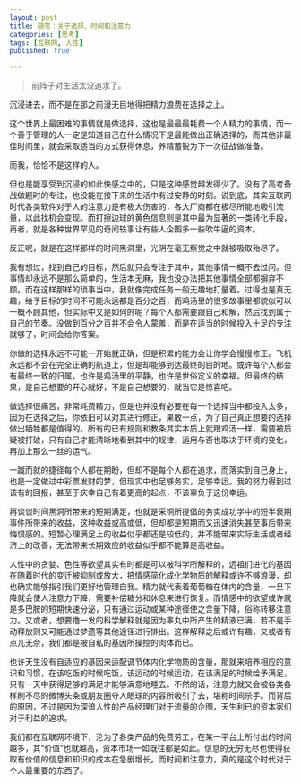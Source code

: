 ```yaml
---
layout: post
title: 随笔：关于选择、时间和注意力
categories: [思考]
tags: [互联网, 人性]
published: True

---
```


> 前阵子对生活太没追求了。

沉浸进去，而不是在那之前漫无目地得把精力浪费在选择之上。

这个世界上最困难的事情就是做选择，这也是最最最耗费一个人精力的事情，而一个善于管理的人一定是知道自己在什么情况下是最能做出正确选择的，而其他非最佳时间里，就会采取适当的方式获得休息，养精蓄锐为下一次征战做准备。
 
而我，恰恰不是这样的人。
 
但也是能享受到沉浸的如此快感之中的，只是这种感觉越发得少了。没有了高考备战做题时的专注，也没能在接下来的生活中有过安静的时刻。说到底，其实互联网时代各类软件对于人的注意力是有极大伤害的，各大厂商都在极尽所能地吸引流量，以此找机会变现。而打擦边球的黄色信息则是其中最为显著的一类转化手段，再者，就是各种世界罕见的奇闻轶事让有些人企图多一些吹牛逼的资本。

反正呢，就是在这样那样的时间黑洞里，光阴在毫无察觉之中就被吸取殆尽了。

我有想过，找到自己的目标，然后就只会专注于其中，其他事情一概不去过问。但事情却永远不是那么简单的，生活本无麻，我也没办法把其他事情全部都摒弃不顾。而在这样那样的琐事当中，我就像完成任务一般无趣地打量着。过得也是真无趣，给予目标的时间不可能永远都是百分之百，而鸡汤里的很多故事里都貌似可以一概不顾其他，但实际中又是如何的呢？每个人都需要跟自己和解，然后找到属于自己的节奏。没做到百分之百并不会令人蒙羞，而是在适当的时候投入十足的专注就够了，时间会给你答案。

你做的选择永远不可能一开始就正确，但是积累的能力会让你学会慢慢修正。飞机永远都不会在完全正确的航道上，但是却能够到达最终的目的地。或许每个人都会有最终一致的归属，也许是鸡汤里的平静，也许是世俗定义的幸福。但最终的结果，是自己想要的开心就好，不是自己想要的，就当它是惊喜吧。

做选择很痛苦，非常耗费精力，但是也并没有必要在每一个选择当中都投入太多，因为在选择之后，你依旧可以对其进行修正，果敢一点，为了自己真正想要的选择做出牺牲都是值得的。所有的已有规则和教条其实本质上就跟鸡汤一样，需要被质疑被打破，只有自己才能清晰地看到其中的规律，运用与否也取决于环境的变化，再加上那么一丝的运气。

一蹴而就的捷径每个人都在期盼，但却不是每个人都在追求，而落实到自己身上，也是一定做过中彩票发财的梦，但现实中也足够务实，足够幸运。我的努力得到过该有的回报，甚至于庆幸自己有着更高的起点，不该辜负于这份幸运。

再谈谈时间黑洞所带来的短期满足，也就是采铜所提倡的务实成功学中的短半衰期事件所带来的收益，这种收益或高或低，但却都是短期而又迅速消失甚至事后带来悔恨感的。短暂心理满足上的收益似乎都还是较低的，并不能带来实际生活或者经济上的改善，无法带来长期效应的收益似乎都不能算是高收益。

人性中的贪婪、色性等欲望其实有时都是可以被科学所解释的，远祖们进化的基因在随着时代的变迁被抑制或放大，把情感简化成化学物质的解释或许不够浪漫，却也确实能够指引我们更好地管理自我。精力就代表着葡萄糖在体内的含量，一旦下降就会使人注意力下降，需要补偿糖分和休息来进行恢复。而情感中的欲望或许就是多巴胺的短期快速分泌，只有通过运动或某种途径使之含量下降，俗称转移注意力。又或者，想要撸一发的科学解释就是因为睾丸中所产生的精液已满，若不是手动释放则又可能通过梦遗等其他途径进行排出。这样解释之后或许有趣，又或者有点儿无奈，我们都是被自私的基因所操控的肉体而已。

也许天生没有自适应的基因来适配调节体内化学物质的含量，那就来培养相应的意识和习惯，在该吃饭的时候吃饭，该运动的时候运动，在该满足的时候给予满足，只有一天中获得足够的满足才能够满意地睡去。不然的话，注意力就又会被各类各样刷不尽的微博头条或朋友圈夺人眼球的内容所吸引了去，堪称时间杀手。而背后的原因，不过是因为深谙人性的产品经理们对于流量的企图，天生利已的资本家们对于利益的追求。

我们都在互联网环境下，沦为了各类产品的免费劳工，在某一平台上所付出的时间越多，其“价值”也就越高，资本市场一如既往都是如此。信息的无穷无尽也使得获取有价值的信息和知识的成本在急剧增长，而时间和注意力，真的是这个时代对于个人最重要的东西了。


